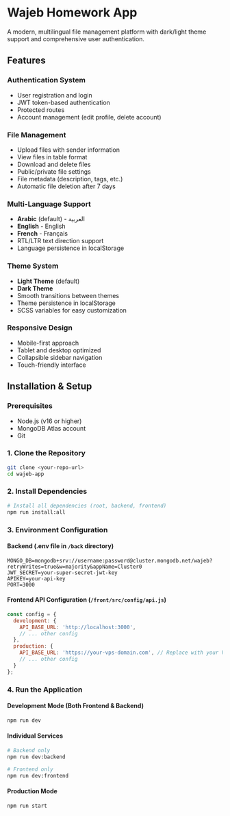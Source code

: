 # Wajeb Homework App

A modern, multilingual file management platform with dark/light theme support and comprehensive user authentication.

## Features

### Authentication System
- User registration and login
- JWT token-based authentication
- Protected routes
- Account management (edit profile, delete account)

### File Management
- Upload files with sender information
- View files in table format
- Download and delete files
- Public/private file settings
- File metadata (description, tags, etc.)
- Automatic file deletion after 7 days

### Multi-Language Support
- **Arabic** (default) - العربية
- **English** - English  
- **French** - Français
- RTL/LTR text direction support
- Language persistence in localStorage

### Theme System
- **Light Theme** (default)
- **Dark Theme**
- Smooth transitions between themes
- Theme persistence in localStorage
- SCSS variables for easy customization

### Responsive Design
- Mobile-first approach
- Tablet and desktop optimized
- Collapsible sidebar navigation
- Touch-friendly interface

## Installation & Setup

### Prerequisites
- Node.js (v16 or higher)
- MongoDB Atlas account
- Git

### 1. Clone the Repository
```bash
git clone <your-repo-url>
cd wajeb-app
```

### 2. Install Dependencies
```bash
# Install all dependencies (root, backend, frontend)
npm run install:all
```

### 3. Environment Configuration

#### Backend (.env file in `/back` directory)
```env
MONGO_DB=mongodb+srv://username:password@cluster.mongodb.net/wajeb?retryWrites=true&w=majority&appName=Cluster0
JWT_SECRET=your-super-secret-jwt-key
APIKEY=your-api-key
PORT=3000
```

#### Frontend API Configuration (`/front/src/config/api.js`)
```javascript
const config = {
  development: {
    API_BASE_URL: 'http://localhost:3000',
    // ... other config
  },
  production: {
    API_BASE_URL: 'https://your-vps-domain.com', // Replace with your VPS domain
    // ... other config
  }
};
```

### 4. Run the Application

#### Development Mode (Both Frontend & Backend)
```bash
npm run dev
```

#### Individual Services
```bash
# Backend only
npm run dev:backend

# Frontend only  
npm run dev:frontend
```

#### Production Mode
```bash
npm run start
```

